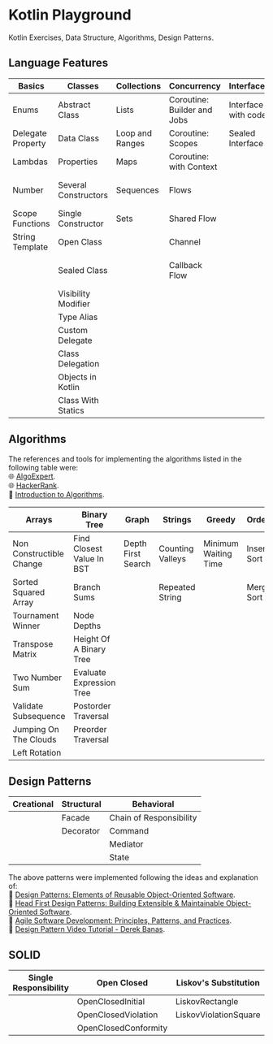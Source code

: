 # Kotlin Playground

Kotlin Exercises, Data Structure, Algorithms, Design Patterns.

## Language Features

| Basics            | Classes              | Collections     | Concurrency                 | Interfaces          | Functions                   |
|-------------------|----------------------|-----------------|-----------------------------|---------------------|-----------------------------|
| Enums             | Abstract Class       | Lists           | Coroutine: Builder and Jobs | Interface with code | Infix Function              | 
| Delegate Property | Data Class           | Loop and Ranges | Coroutine: Scopes           | Sealed Interface    | Local Function              |
| Lambdas           | Properties           | Maps            | Coroutine: with Context     |                     | Operator Overloading        |
| Number            | Several Constructors | Sequences       | Flows                       |                     | Lambdas with Receivers      |
| Scope Functions   | Single Constructor   | Sets            | Shared Flow                 |                     | Extension Function          |
| String Template   | Open Class           |                 | Channel                     |                     | Extension Property          |
|                   | Sealed Class         |                 | Callback Flow               |                     | Inline, Noinline, Crossline |
|                   | Visibility Modifier  |                 |                             |                     | Reified                     |
|                   | Type Alias           |                 |                             |                     | Contracts                   |
|                   | Custom Delegate      |                 |                             |                     | TailRec                     |
|                   | Class Delegation     |                 |                             |                     |                             |
|                   | Objects in Kotlin    |                 |                             |                     |                             |
|                   | Class With Statics   |                 |                             |                     |                             |


## Algorithms

The references and tools for implementing the algorithms listed in the following table were:  
🌐 [AlgoExpert](https://www.algoexpert.io/).  
🌐 [HackerRank](https://www.hackerrank.com/).  
📖 [Introduction to Algorithms](https://www.amazon.com/Introduction-Algorithms-fourth-Thomas-Cormen/dp/026204630X/ref=sr_1_1?crid=SZPSDTGJQDJ5&dib=eyJ2IjoiMSJ9.dDPqDZSqkDgdnEPWAEei-Gq3gCVIjXxt9eyJ9zX_ywGfGUjmFo0ywqYPxZiXE8Wc_rhBQoYPK9-PPoPS6F1uBLc4m9T8jKPcKUhwOxBr3kVoZXDiU3CFyrBMvbWuRSSpSOwkTKwy93xpIx5UKKw69-6UZefxGS9_3arxJTMBEUTSAi-n1r-zVwujjcxTXGmZbcQB6TA1PuXJOTId5t9MBq52S86BpZRnWbrNVDyM1Kc.DORtGIAU50e7jLTvCQDO6ilMgb9gchQ5p0w5CFbVjL8&dib_tag=se&keywords=introduction+to+algorithms&qid=1727125357&s=books&sprefix=Introduction+to+Alg%2Cstripbooks-intl-ship%2C226&sr=1-1).

| Arrays                   | Binary Tree               | Graph              | Strings          | Greedy               | Ordering       |
|--------------------------|---------------------------|--------------------|------------------|----------------------|----------------|
| Non Constructible Change | Find Closest Value In BST | Depth First Search | Counting Valleys | Minimum Waiting Time | Insertion Sort |
| Sorted Squared Array     | Branch Sums               |                    | Repeated String  |                      | Merge Sort     |
| Tournament Winner        | Node Depths               |                    |                  |                      |                |
| Transpose Matrix         | Height Of A Binary Tree   |                    |                  |                      |                |
| Two Number Sum           | Evaluate Expression Tree  |                    |                  |                      |                |
| Validate Subsequence     | Postorder Traversal       |                    |                  |                      |                |
| Jumping On The Clouds    | Preorder Traversal        |                    |                  |                      |                |
| Left Rotation            |                           |                    |                  |                      |                |

## Design Patterns

| Creational | Structural | Behavioral              |
|------------|------------|-------------------------|
|            | Facade     | Chain of Responsibility |
|            | Decorator  | Command                 |
|            |            | Mediator                |
|            |            | State                   |

The above patterns were implemented following the ideas and explanation of:  
📖 [Design Patterns: Elements of Reusable Object-Oriented Software](https://a.co/d/hGRF9MP).  
📖 [Head First Design Patterns: Building Extensible & Maintainable Object-Oriented Software](https://a.co/d/d8qI5Pr).  
📖 [Agile Software Development: Principles, Patterns, and Practices](https://a.co/d/5kSfeiq).  
🎥 [Design Pattern Video Tutorial - Derek Banas](https://www.youtube.com/watch?v=vNHpsC5ng_E&list=PLF206E906175C7E07&ab_channel=DerekBanas).  

## SOLID
| Single Responsibility | Open Closed          | Liskov's Substitution | Interface Segregation | Dependency Inversion |
|-----------------------|----------------------|-----------------------|-----------------------|----------------------|
|                       | OpenClosedInitial    | LiskovRectangle       |                       |                      |
|                       | OpenClosedViolation  | LiskovViolationSquare |                       |                      |
|                       | OpenClosedConformity |                       |                       |                      |


